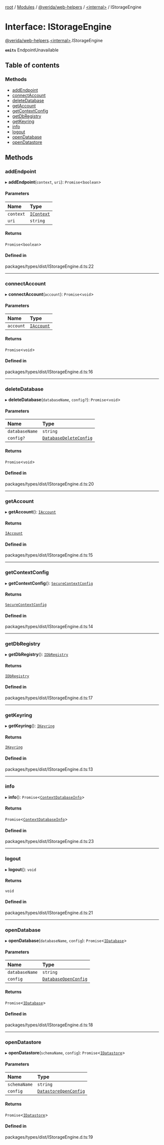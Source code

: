 [root](../README.md) / [Modules](../modules.md) / [@verida/web-helpers](../modules/verida_web_helpers.md) / [<internal\>](../modules/verida_web_helpers._internal_.md) / IStorageEngine

# Interface: IStorageEngine

[@verida/web-helpers](../modules/verida_web_helpers.md).[<internal\>](../modules/verida_web_helpers._internal_.md).IStorageEngine

**`emits`** EndpointUnavailable

## Table of contents

### Methods

- [addEndpoint](verida_web_helpers._internal_.IStorageEngine.md#addendpoint)
- [connectAccount](verida_web_helpers._internal_.IStorageEngine.md#connectaccount)
- [deleteDatabase](verida_web_helpers._internal_.IStorageEngine.md#deletedatabase)
- [getAccount](verida_web_helpers._internal_.IStorageEngine.md#getaccount)
- [getContextConfig](verida_web_helpers._internal_.IStorageEngine.md#getcontextconfig)
- [getDbRegistry](verida_web_helpers._internal_.IStorageEngine.md#getdbregistry)
- [getKeyring](verida_web_helpers._internal_.IStorageEngine.md#getkeyring)
- [info](verida_web_helpers._internal_.IStorageEngine.md#info)
- [logout](verida_web_helpers._internal_.IStorageEngine.md#logout)
- [openDatabase](verida_web_helpers._internal_.IStorageEngine.md#opendatabase)
- [openDatastore](verida_web_helpers._internal_.IStorageEngine.md#opendatastore)

## Methods

### addEndpoint

▸ **addEndpoint**(`context`, `uri`): `Promise`<`boolean`\>

#### Parameters

| Name | Type |
| :------ | :------ |
| `context` | [`IContext`](verida_web_helpers._internal_.IContext.md) |
| `uri` | `string` |

#### Returns

`Promise`<`boolean`\>

#### Defined in

packages/types/dist/IStorageEngine.d.ts:22

___

### connectAccount

▸ **connectAccount**(`account`): `Promise`<`void`\>

#### Parameters

| Name | Type |
| :------ | :------ |
| `account` | [`IAccount`](verida_web_helpers._internal_.IAccount.md) |

#### Returns

`Promise`<`void`\>

#### Defined in

packages/types/dist/IStorageEngine.d.ts:16

___

### deleteDatabase

▸ **deleteDatabase**(`databaseName`, `config?`): `Promise`<`void`\>

#### Parameters

| Name | Type |
| :------ | :------ |
| `databaseName` | `string` |
| `config?` | [`DatabaseDeleteConfig`](verida_web_helpers._internal_.DatabaseDeleteConfig.md) |

#### Returns

`Promise`<`void`\>

#### Defined in

packages/types/dist/IStorageEngine.d.ts:20

___

### getAccount

▸ **getAccount**(): [`IAccount`](verida_web_helpers._internal_.IAccount.md)

#### Returns

[`IAccount`](verida_web_helpers._internal_.IAccount.md)

#### Defined in

packages/types/dist/IStorageEngine.d.ts:15

___

### getContextConfig

▸ **getContextConfig**(): [`SecureContextConfig`](verida_web_helpers._internal_.SecureContextConfig.md)

#### Returns

[`SecureContextConfig`](verida_web_helpers._internal_.SecureContextConfig.md)

#### Defined in

packages/types/dist/IStorageEngine.d.ts:14

___

### getDbRegistry

▸ **getDbRegistry**(): [`IDbRegistry`](verida_web_helpers._internal_.IDbRegistry.md)

#### Returns

[`IDbRegistry`](verida_web_helpers._internal_.IDbRegistry.md)

#### Defined in

packages/types/dist/IStorageEngine.d.ts:17

___

### getKeyring

▸ **getKeyring**(): [`IKeyring`](verida_web_helpers._internal_.IKeyring.md)

#### Returns

[`IKeyring`](verida_web_helpers._internal_.IKeyring.md)

#### Defined in

packages/types/dist/IStorageEngine.d.ts:13

___

### info

▸ **info**(): `Promise`<[`ContextDatabaseInfo`](verida_web_helpers._internal_.ContextDatabaseInfo.md)\>

#### Returns

`Promise`<[`ContextDatabaseInfo`](verida_web_helpers._internal_.ContextDatabaseInfo.md)\>

#### Defined in

packages/types/dist/IStorageEngine.d.ts:23

___

### logout

▸ **logout**(): `void`

#### Returns

`void`

#### Defined in

packages/types/dist/IStorageEngine.d.ts:21

___

### openDatabase

▸ **openDatabase**(`databaseName`, `config`): `Promise`<[`IDatabase`](verida_web_helpers._internal_.IDatabase.md)\>

#### Parameters

| Name | Type |
| :------ | :------ |
| `databaseName` | `string` |
| `config` | [`DatabaseOpenConfig`](verida_web_helpers._internal_.DatabaseOpenConfig.md) |

#### Returns

`Promise`<[`IDatabase`](verida_web_helpers._internal_.IDatabase.md)\>

#### Defined in

packages/types/dist/IStorageEngine.d.ts:18

___

### openDatastore

▸ **openDatastore**(`schemaName`, `config`): `Promise`<[`IDatastore`](verida_web_helpers._internal_.IDatastore.md)\>

#### Parameters

| Name | Type |
| :------ | :------ |
| `schemaName` | `string` |
| `config` | [`DatastoreOpenConfig`](verida_web_helpers._internal_.DatastoreOpenConfig.md) |

#### Returns

`Promise`<[`IDatastore`](verida_web_helpers._internal_.IDatastore.md)\>

#### Defined in

packages/types/dist/IStorageEngine.d.ts:19
